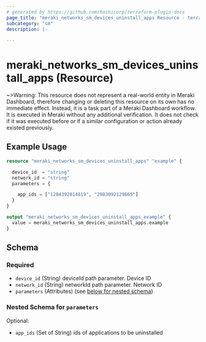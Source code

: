 ```yaml
---
# generated by https://github.com/hashicorp/terraform-plugin-docs
page_title: "meraki_networks_sm_devices_uninstall_apps Resource - terraform-provider-meraki"
subcategory: "sm"
description: |-
  
---
```


# meraki_networks_sm_devices_uninstall_apps (Resource)



~>Warning: This resource does not represent a real-world entity in Meraki Dashboard, therefore changing or deleting this resource on its own has no immediate effect. Instead, it is a task part of a Meraki Dashboard workflow. It is executed in Meraki without any additional verification. It does not check if it was executed before or if a similar configuration or action 
already existed previously.


## Example Usage

```terraform
resource "meraki_networks_sm_devices_uninstall_apps" "example" {

  device_id  = "string"
  network_id = "string"
  parameters = {

    app_ids = ["1284392014819", "2983092129865"]
  }
}

output "meraki_networks_sm_devices_uninstall_apps_example" {
  value = meraki_networks_sm_devices_uninstall_apps.example
}
```

<!-- schema generated by tfplugindocs -->
## Schema

### Required

- `device_id` (String) deviceId path parameter. Device ID
- `network_id` (String) networkId path parameter. Network ID
- `parameters` (Attributes) (see [below for nested schema](#nestedatt--parameters))

<a id="nestedatt--parameters"></a>
### Nested Schema for `parameters`

Optional:

- `app_ids` (Set of String) ids of applications to be uninstalled
